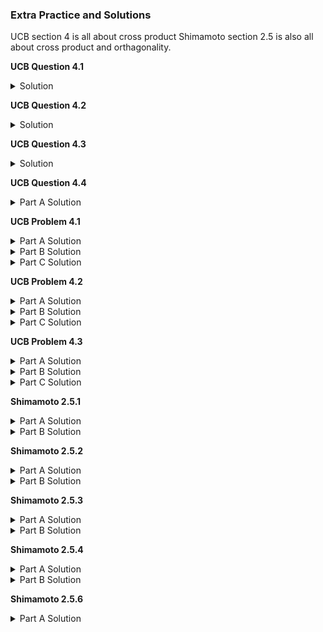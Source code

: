 ### Extra Practice and Solutions
UCB section 4 is all about cross product
Shimamoto section 2.5 is also all about cross product and orthagonality. 

**UCB Question 4.1**
<details>
  <summary>Solution</summary>
  $\vec{u}\times \vec{v}$ can not be a scalar multiple of $vec{u}$. As previously shown the dot product $\vec{u} \cdot \vec{v} = |\vec{u}||\vec{v}|cos(\theta)$. To be perpendicular the dot product must equal zero. However, if the cross product is a a scalar multiple of $\vec{u}$ then the angle between them is 0 making
  $cos(0) = 1$. If we assume that neither vectors are the zero vector then the dot product will always be equal to $|\vec{u}||k\vec{u}|$ a distinctly not negative number. 
</details>

**UCB Question 4.2**
<details>
  <summary>Solution</summary>
  I'm not going to do a formal proof its kind of intuitive. If $\vec{u}$ and $\vec{v}$ are perpendicular then there is a 90 degree angle between them. That also implies that they form a right triangle and right triangles are associated with the ever famous pythagoream theorem. The theorem is written using the magitudes
  of vectors rather than simply side lengths, but regardless they are equivalent. 
</details>

**UCB Question 4.3**
<details>
  <summary>Solution</summary>
  I'm not going to do a formal proof its kind of intuitive. If $\vec{u}$ and $\vec{v}$ are perpendicular then there is a 90 degree angle between them. That also implies that they form a right triangle and right triangles are associated with the ever famous pythagoream theorem. The theorem is written using the magitudes
  of vectors rather than simply side lengths, but regardless they are equivalent. 
</details>

**UCB Question 4.4**
<details>
  <summary>Part A Solution</summary>
  <img src="https://github.com/sackn/diffeq/blob/main/Images/UCB4/image5.png" alt="UCB Question 4.4">
</details>

**UCB Problem 4.1**
<details>
  <summary>Part A Solution</summary>
  $$\vec{a} =\langle 1,0,1 \rangle \quad \vec{b}= \langle 2,1,-1 \rangle$$
  $$\vec{b}-\vec{a} = \langle 1, 1, -2 \rangle$$
  $$\vec{u} = \langle 1, 1, -2 \rangle \quad \square$$
</details>
<details>
  <summary>Part B Solution</summary>
  You have a point on the line and the "slope" of the line through the parallel vector. You can move along the line by varying $t$.
</details>
<details>
  <summary>Part C Solution</summary>
  Yes, as long as your vector is paralle it will work to define the line. It would only change what $t$ corresponds to whawt point on a line. For example, if you had a vector $\vec{v_1}$ parallel to the line or $-\vec{v_1}$ both would be able to define the line. Lets say that $\vec{v_1}$ traverses the line in       "foward" direction when $t$ is positive then if you use $-\vec{v_1}$ to define the line you will move forward with $-t$. Regardless it produces the same line. 
</details>

**UCB Problem 4.2**
<details>
  <summary>Part A Solution</summary>
  As my point I chose $(2,2,0)$
  $$\langle x-2, y-2, z \rangle \cdot \langle 1,1,-1 \rangle = 0$$
  $$(x-2) + (y-2) - z = 0$$
  $$x+y-z=4 \quad \square$$
  
</details>
<details>
  <summary>Part B Solution</summary>
  The vector is normal to tha plane because when it is dot producted with anything in the plane the result is always zero. Planes are defined using their normal vector. 
</details>
<details>
  <summary>Part C Solution</summary>
  <img src="https://github.com/sackn/diffeq/blob/main/Images/UCB4/image6.png" alt="UCB Question 4.2.c">
</details>

**UCB Problem 4.3**
<details>
  <summary>Part A Solution</summary>
  <img src="https://github.com/sackn/diffeq/blob/main/Images/UCB4/image4.png" alt="UCB Problem 4.3.a">
</details>
<details>
  <summary>Part B Solution</summary>
  <img src="https://github.com/sackn/diffeq/blob/main/Images/UCB4/image3.png" alt="UCB Problem 4.3.b">
</details>
<details>
  <summary>Part C Solution</summary>
  <img src="https://github.com/sackn/diffeq/blob/main/Images/UCB4/image1.png" alt="UCB Problem 4.3.c">
</details>


**Shimamoto 2.5.1**
<details>
  <summary>Part A Solution</summary>
  <img src="https://github.com/sackn/diffeq/blob/main/Images/2.3.5/image7.png" alt="Shimamoto 2.5.1.a">
</details>
<details>
  <summary>Part B Solution</summary>
  <img src="https://github.com/sackn/diffeq/blob/main/Images/2.3.5/image8.png" alt="Shimamoto 2.5.1.b">
</details>

**Shimamoto 2.5.2**
<details>
  <summary>Part A Solution</summary>
  <img src="https://github.com/sackn/diffeq/blob/main/Images/2.3.5/image1.png" alt="Shimamoto 2.5.2.a">
</details>
<details>
  <summary>Part B Solution</summary>
  <img src="https://github.com/sackn/diffeq/blob/main/Images/2.3.5/image4.png" alt="Shimamoto 2.5.2.b">
</details>

**Shimamoto 2.5.3**
<details>
  <summary>Part A Solution</summary>
  <img src="https://github.com/sackn/diffeq/blob/main/Images/2.3.5/image5.png" alt="Shimamoto 2.5.3.a">
</details>
<details>
  <summary>Part B Solution</summary>
  <img src="https://github.com/sackn/diffeq/blob/main/Images/2.3.5/image3.png" alt="Shimamoto 2.5.3.b">
</details>


**Shimamoto 2.5.4**
<details>
  <summary>Part A Solution</summary>
  <img src="https://github.com/sackn/diffeq/blob/main/Images/2.3.5/image9.png" alt="Shimamoto 2.5.4.a">
</details>
<details>
  <summary>Part B Solution</summary>
  <img src="https://github.com/sackn/diffeq/blob/main/Images/2.3.5/image6.png" alt="Shimamoto 2.5.4.b">
</details>


**Shimamoto 2.5.6**
<details>
  <summary>Part A Solution</summary>
  <img src="https://github.com/sackn/diffeq/blob/main/Images/2.3.5/image2.png" alt="Shimamoto 2.5.4.a">
</details>




